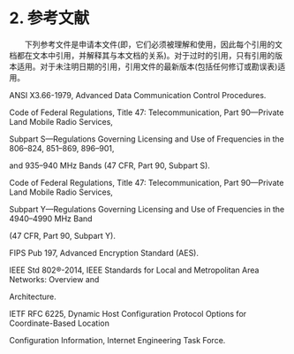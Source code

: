 # 2. 参考文献

　　下列参考文件是申请本文件\(即，它们必须被理解和使用，因此每个引用的文档都在文本中引用，并解释其与本文档的关系\)。对于过时的引用，只有引用的版本适用。对于未注明日期的引用，引用文件的最新版本\(包括任何修订或勘误表\)适用。



ANSI X3.66-1979, Advanced Data Communication Control Procedures.



Code of Federal Regulations, Title 47: Telecommunication, Part 90—Private Land Mobile Radio Services,

Subpart S—Regulations Governing Licensing and Use of Frequencies in the 806–824, 851–869, 896–901,

and 935–940 MHz Bands \(47 CFR, Part 90, Subpart S\).



Code of Federal Regulations, Title 47: Telecommunication, Part 90—Private Land Mobile Radio Services,

Subpart  Y—Regulations  Governing  Licensing  and  Use  of  Frequencies  in  the  4940–4990  MHz  Band

\(47 CFR, Part 90, Subpart Y\).



FIPS Pub 197, Advanced Encryption Standard \(AES\).



IEEE  Std  802®-2014,  IEEE  Standards  for  Local  and  Metropolitan  Area  Networks:  Overview  and

Architecture.



IETF  RFC  6225,  Dynamic  Host  Configuration  Protocol  Options  for  Coordinate-Based  Location

Configuration Information, Internet Engineering Task Force.

